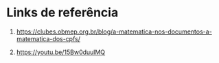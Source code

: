 # Links de referência

1. https://clubes.obmep.org.br/blog/a-matematica-nos-documentos-a-matematica-dos-cpfs/

2. https://youtu.be/15Bw0duulMQ